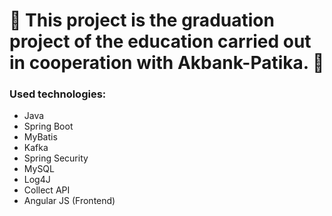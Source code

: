  # :checkered_flag: This project is the graduation project of the education carried out in cooperation with Akbank-Patika. :100: 
 
 ### Used technologies:
 - Java
- Spring Boot
- MyBatis
- Kafka
- Spring Security
- MySQL
- Log4J
- Collect API
- Angular JS (Frontend)
